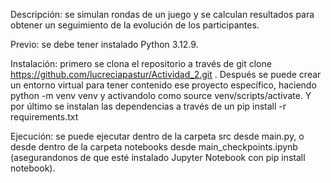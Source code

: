 Descripción: se simulan rondas de un juego y se calculan resultados para obtener un seguimiento de la evolución de los participantes. 

Previo: se debe tener instalado Python 3.12.9.

Instalación: primero se clona el repositorio a través de git clone https://github.com/lucreciapastur/Actividad_2.git . Después se puede crear un entorno virtual para tener contenido ese proyecto específico, haciendo python -m venv venv y activandolo como source venv/scripts/activate. Y por último se instalan las dependencias a través de un pip install -r requirements.txt 

Ejecución: se puede ejecutar dentro de la carpeta src desde main.py, o desde dentro de la carpeta notebooks desde main_checkpoints.ipynb (asegurandonos de que esté instalado Jupyter Notebook con pip install notebook).